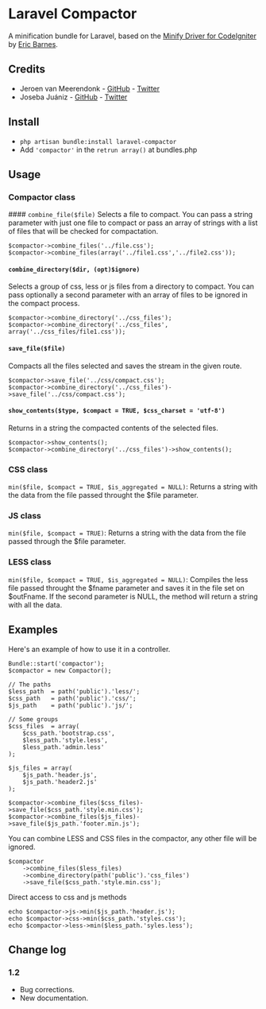 # Laravel Compactor

A minification bundle for Laravel, based on the [Minify Driver for CodeIgniter](https://github.com/ericbarnes/ci-minify) by [Eric Barnes](http://ericlbarnes.com/).


## Credits
* Jeroen van Meerendonk - [GitHub](http://github.com/jeroen) - [Twitter](http://twitter.com/jeroen_bz)
* Joseba Juániz - [GitHub](http://github.com/patroklo) - [Twitter](http://twitter.com/patroklo)

## Install
* `php artisan bundle:install laravel-compactor`
* Add `'compactor'` in the `retrun array()` at bundles.php

## Usage
	
### Compactor class
	
#### `combine_file($file)`
Selects a file to compact. You can pass a string parameter with just one file to compact or pass an array of strings with a list of files that will be checked for compactation.

	$compactor->combine_files('../file.css');
	$compactor->combine_files(array('../file1.css','../file2.css'));

#### `combine_directory($dir, (opt)$ignore)`
Selects a group of css, less or js files from a directory to compact. You can pass optionally a second parameter with an array of files to be ignored in the compact process.

	$compactor->combine_directory('../css_files');
	$compactor->combine_directory('../css_files', array('../css_files/file1.css'));


#### `save_file($file)`
Compacts all the files selected and saves the stream in the given route.

	$compactor->save_file('../css/compact.css');
	$compactor->combine_directory('../css_files')->save_file('../css/compact.css');


#### `show_contents($type, $compact = TRUE, $css_charset = 'utf-8')`
Returns in a string the compacted contents of the selected files.

	$compactor->show_contents();
	$compactor->combine_directory('../css_files')->show_contents();


### CSS class

`min($file, $compact = TRUE, $is_aggregated = NULL)`: Returns a string with the data from the file passed throught the $file parameter.

### JS class

`min($file, $compact = TRUE)`: Returns a string with the data from the file passed through the $file parameter.

### LESS class
	
`min($file, $compact = TRUE, $is_aggregated = NULL)`: Compiles the less file passed throught the $fname parameter and saves it in the file set on $outFname. If the second parameter is NULL, the method will return a string with all the data.
											

## Examples

Here's an example of how to use it in a controller.

	Bundle::start('compactor');
	$compactor = new Compactor();

	// The paths
	$less_path	= path('public').'less/';
	$css_path	= path('public').'css/';
	$js_path	= path('public').'js/';

	// Some groups
	$css_files	= array(
		$css_path.'bootstrap.css',
		$less_path.'style.less',
		$less_path.'admin.less'
	);
	
	$js_files = array(
		$js_path.'header.js',
		$js_path.'header2.js'
	);

	$compactor->combine_files($css_files)->save_file($css_path.'style.min.css');
	$compactor->combine_files($js_files)->save_file($js_path.'footer.min.js');
	
You can combine LESS and CSS files in the compactor, any other file will be ignored.

	$compactor
		->combine_files($less_files)
		->combine_directory(path('public').'css_files')
		->save_file($css_path.'style.min.css');
	
Direct access to css and js methods
	
	echo $compactor->js->min($js_path.'header.js');
	echo $compactor->css->min($css_path.'styles.css');
	echo $compactor->less->min($less_path.'syles.less');
	
## Change log

### 1.2
* Bug corrections.
* New documentation.

